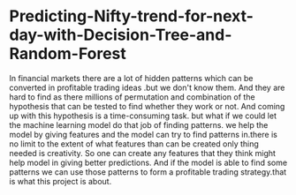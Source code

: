 # Predicting-Nifty-trend-for-next-day-with-Decision-Tree-and-Random-Forest

In financial markets there are a lot of hidden patterns which can be converted in profitable trading ideas .but we don't know them.  And they are hard to find as there millions of permutation and combination of the hypothesis that can be tested to find whether they work or not. And coming up with this hypothesis is a time-consuming task. but what if we could let the machine learning model do that job of finding patterns. we help the model by giving features and the model can try to find patterns in.there is no limit to the extent of what features than can be created only thing needed is creativity. So one can create any features that they think might help model in giving better predictions. And if the model is able to find some patterns we can use those patterns to form a profitable trading strategy.that is what this project is about.   
